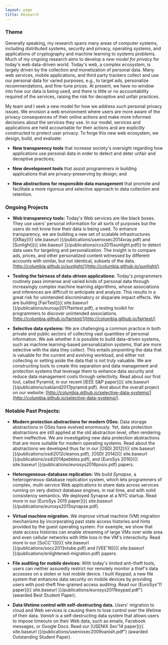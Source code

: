 ```yaml
---
layout: page
title: Research
---
```


### Theme

Generally speaking, my research spans many areas of computer systems, including distributed systems,
security and privacy, operating systems, and applications of cryptography and machine learning to systems problems.
Much of my ongoing research aims to develop a *new model for privacy* for today's web data-driven world.
Today's web, a complex ecosystem, is largely driven by the collection and monetization of personal data.
Many web services, mobile applications, and third party trackers collect and use our personal data for varied purposes, e.g., to target
ads, personalize recommendations, and fine-tune prices.
At present, we have no window into how our data is being used, and there is little or no accountability required of the services, raising the risk for deceptive and unfair practices.

My team and I seek a new model for how we address such personal privacy issues.
We envision a web environment where users are more aware of the privacy consequences of their online actions and make more informed decisions about the services they use.
In our model, services and applications are held accountable for their actions and are explicitly constructed to protect user privacy.
To forge this new web ecosystem, we design, build, and evaluate:

* **New transparency tools** that increase society's oversight regarding how applications use personal data in order to detect and deter
unfair and deceptive practices;

* **New development tools** that assist programmers in building applications that are privacy-preserving by design; and

* **New abstractions for responsible data management** that promote and facilitate a more rigorous and selective approach to data collection
and retention.


### Ongoing Projects

* **Web transparency tools:**
  Today's Web services are like black boxes. They use users' personal
information for all sorts of purposes but the users do not know how their data is being used.
To enhance transparency, we are building a new set of scalable infrastructures
([XRay]({{ site.baseurl }}/publications/usenixsec2014xray.pdf) and
[Sunlight]({{ site.baseurl }}/publications/ccs2015sunlight.pdf)) to detect data uses for
targeting and personalization. The insight is to compare ads, prices, and other personalized
content witnessed by different accounts with similar, but not identical, subsets of the data.
[http://columbia.github.io/sunlight/](http://columbia.github.io/sunlight/).

* **Testing the fairness of data-driven applications:**
  Today's programmers routinely pass immense and varied kinds of personal
  data through increasingly complex machine learning algorithms, whose
  associations and inferences are difficult to anticipate and analyze.
  This results in a great risk for unintended discriminatory or disparate
  impact effects.
  We are building [FairTest]({{ site.baseurl }}/publications/eurosp2017fairtest.pdf), a
  testing toolkit for programmers to discover unintended associations.
  [http://columbia.github.io/fairtest/](http://columbia.github.io/fairtest/)

* **Selective data systems:**
  We are challenging a common practice in both private and public sectors of collecting vast
quantities of personal information. We ask whether it is possible to build data-driven systems,
such as machine learning-based personalization systems, that are more selective with the data
they collect. This entails pinpointing the data that is valuable for the current and evolving
workload, and either not collecting or setting aside the data that is not truly valuable.
We are constructing tools to create this separation and data management and protection systems
that leverage them to enhance data security and reduce data management costs through selectivity.
Read about our first tool, called Pyramid, in our recent [IEEE S&P paper]({{ site.baseurl }}/publications/oakland2017pyramid.pdf).
And about the overall project on our website: [http://columbia.github.io/selective-data-systems/](http://columbia.github.io/selective-data-systems/).


### Notable Past Projects:

* **Modern protection abstractions for modern OSes:**
Data storage abstractions in OSes have
evolved enormously. Yet, data protection abstractions are still applied at the old abstraction
level, often rendering them ineffective. We are investigating new data protection abstractions
that are more suitable for modern operating systems.
Read about the abstractions we developed thus far in our [OSDI 2012]({{ site.baseurl }}/publications/osdi2012cleanos.pdf),
[OSDI 2014]({{ site.baseurl }}/publications/osdi2014pebbles.pdf), and [EuroSys 2016]({{ site.baseurl }}/publications/eurosys2016posix.pdf)
papers.

* **Heterogeneous-database replication:**
  We build <i>Synapse</i>, a heterogeneous-database replication system,
  which lets programmers of complex, multi-service Web applications to share
  data across services running on very distinct database engines, in real time,
  and with solid consistency semantics.
  We deployed Synapse at a NYC startup.
  Read more in our [EuroSys 2015 paper]({{ site.baseurl }}/publications/eurosys2015synapse.pdf).

* **Virtual machine migration.**
  We improve virtual machine (VM) migration mechanisms
  by incorporating past state access histories and hints provided
  by the guest operating system.
  For example, we show that state access histories can enable streaming of
  large VMs over wide area and even cellular networks with little loss in the
  VM's interactivity.
  Read more in our [SoCC'13]({{ site.baseurl }}/publications/socc2013vtube.pdf) and
  [VEE'16]({{ site.baseurl }}/publications/enlightened-migration.pdf) papers.

* **File auditing for mobile devices:**
  With today's limited anti-theft tools, users can neither assuredly restrict nor
  remotely monitor a thief's data accesses on a stolen or lost mobile device. I
  built <i>Keypad</i>, a new file system that enhances data security on
  mobile devices by providing users with post-theft fine-grained access auditing.
  Read our [EuroSys'11 paper]({{ site.baseurl }}/publications/eurosys2011keypad.pdf")
  (awarded Best Student Paper).

* **Data lifetime control with self-destructing data.**
  Users' migration to cloud and Web services is causing them to lose
  control over the lifetime of their data. <i>Vanish</i> is a self-destructing data
  system that allows users to impose timeouts on their Web data, such as emails,
  Facebook messages, or Google Docs.
  Read our [USENIX Sec'14 paper]({{ site.baseurl }}/publications/usenixsec2009vanish.pdf")
  (awarded Outstanding Student Paper).

